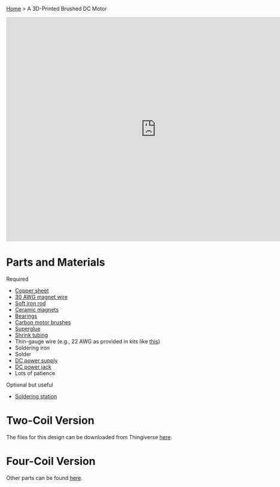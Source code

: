 [Home](index.md) > A 3D-Printed Brushed DC Motor

<iframe src="https://gmail3021534.autodesk360.com/shares/public/SH512d4QTec90decfa6ee884568e9083a6b5?mode=embed" width="800" height="600" allowfullscreen="true" webkitallowfullscreen="true" mozallowfullscreen="true"  frameborder="0"></iframe>

# Parts and Materials

Required
* [Copper sheet](https://www.amazon.com/dp/B0C1ZZLR97?th=1)
* [30 AWG magnet wire](https://www.amazon.com/dp/B00UWCXRK6?th=1)
* [Soft iron rod](https://www.amazon.com/dp/B0BNNCZ4ZR)
* [Ceramic magnets](https://www.amazon.com/dp/B07S75MD7X?th=1)
* [Bearings](https://www.amazon.com/dp/B07B8VZJGD)
* [Carbon motor brushes](https://www.amazon.com/dp/B07CVT2TG8)
* [Superglue](https://www.amazon.com/dp/B00ELV2D0Y)
* [Shrink tubing](https://www.amazon.com/dp/B01MFA3OFA?ref=ppx_yo2ov_dt_b_product_details&th=1)
* Thin-gauge wire (e.g., 22 AWG as provided in kits like [this](https://www.amazon.com/gp/product/B06W54L7B5/ref=ppx_yo_dt_b_search_asin_title?ie=UTF8&psc=1))
* Soldering iron
* Solder
* [DC power supply](https://www.amazon.com/gp/product/B087LY94T6/ref=ppx_yo_dt_b_search_asin_title?ie=UTF8&th=1)
* [DC power jack](https://www.amazon.com/dp/B00QJAW9F4?ref=ppx_yo2ov_dt_b_product_details&th=1)
* Lots of patience

Optional but useful
* [Soldering station](https://www.amazon.com/dp/B0BHHVP467?ref=ppx_yo2ov_dt_b_product_details&th=1)

# Two-Coil Version

The files for this design can be downloaded from Thingiverse [here](https://www.thingiverse.com/thing:6153166).

# Four-Coil Version

Other parts can be found [here](cad-parts.md).